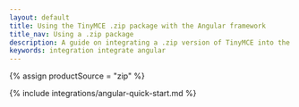 ```yaml
---
layout: default
title: Using the TinyMCE .zip package with the Angular framework
title_nav: Using a .zip package
description: A guide on integrating a .zip version of TinyMCE into the Angular framework.
keywords: integration integrate angular
---
```


{% assign productSource = "zip" %}

{% include integrations/angular-quick-start.md %}
